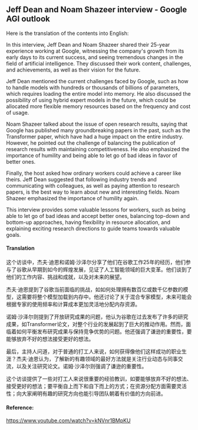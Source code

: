 ## Jeff Dean and Noam Shazeer interview - Google AGI outlook

Here is the translation of the contents into English:

<document>

In this interview, Jeff Dean and Noam Shazeer shared their 25-year experience working at Google, witnessing the company's growth from its early days to its current success, and seeing tremendous changes in the field of artificial intelligence. They discussed their work content, challenges, and achievements, as well as their vision for the future.

Jeff Dean mentioned the current challenges faced by Google, such as how to handle models with hundreds or thousands of billions of parameters, which requires loading the entire model into memory. He also discussed the possibility of using hybrid expert models in the future, which could be allocated more flexible memory resources based on the frequency and cost of usage.

Noam Shazeer talked about the issue of open research results, saying that Google has published many groundbreaking papers in the past, such as the Transformer paper, which have had a huge impact on the entire industry. However, he pointed out the challenge of balancing the publication of research results with maintaining competitiveness. He also emphasized the importance of humility and being able to let go of bad ideas in favor of better ones.

Finally, the host asked how ordinary workers could achieve a career like theirs. Jeff Dean suggested that following industry trends and communicating with colleagues, as well as paying attention to research papers, is the best way to learn about new and interesting fields. Noam Shazeer emphasized the importance of humility again.

This interview provides some valuable lessons for workers, such as being able to let go of bad ideas and accept better ones, balancing top-down and bottom-up approaches, having flexibility in resource allocation, and explaining exciting research directions to guide teams towards valuable goals.

</document>

#### Translation 

这个访谈中，杰夫·迪恩和诺姆·沙泽尔分享了他们在谷歌工作25年的经历，他们参与了谷歌从早期到如今的辉煌发展，见证了人工智能领域的巨大变革。他们谈到了他们的工作内容、挑战和成就，以及对未来的展望。

杰夫·迪恩提到了谷歌当前面临的挑战，如如何处理拥有数百亿或数千亿参数的模型，这需要将整个模型加载到内存中。他还讨论了关于混合专家模型，未来可能会根据专家的使用频率和计算成本更加灵活地分配内存资源。

诺姆·沙泽尔则提到了开放研究成果的问题，他认为谷歌在过去发布了许多的研究成果，如Transformer论文，对整个行业的发展起到了巨大的推动作用。然而，面临着如何平衡发布研究成果与保持竞争优势的问题。他还强调了谦逊的重要性，要能够放弃不好的想法接受更好的想法。

最后，主持人问道，对于普通的打工人来说，如何获得像他们这样成功的职业生涯？杰夫·迪恩认为，了解新的有趣领域的最好方法就是关注行业动态与同事交流，以及关注研究论文。诺姆·沙泽尔则强调了谦逊的重要性。

这个访谈提供了一些对打工人来说很重要的经验教训，如要能够放弃不好的想法、接受更好的想法；要平衡自上而下和自下而上的方式；在资源分配方面需要灵活性；向大家阐明有趣的研究方向也能引导团队朝着有价值的方向前进。

#### Reference: 

https://www.youtube.com/watch?v=kNVnr1BMpKU